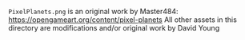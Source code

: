`PixelPlanets.png` is an original work by Master484: https://opengameart.org/content/pixel-planets
All other assets in this directory are modifications and/or original work by David Young